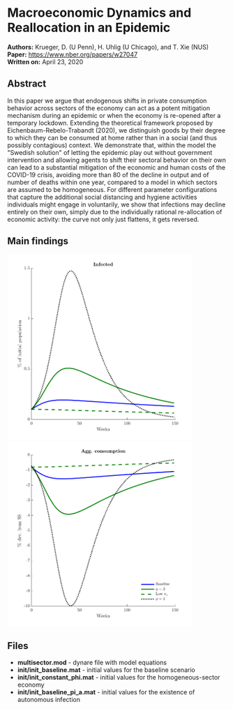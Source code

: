 # Macroeconomic Dynamics and Reallocation in an Epidemic
**Authors:** Krueger, D. (U Penn), H. Uhlig (U Chicago), and T. Xie (NUS)\
**Paper:** <https://www.nber.org/papers/w27047>\
**Written on:** April 23, 2020

## Abstract
In this paper we argue that endogenous shifts in private consumption behavior across sectors of the economy can act as a potent mitigation mechanism during an epidemic or when the economy is re-opened after a temporary lockdown. Extending the theoretical framework proposed by Eichenbaum-Rebelo-Trabandt (2020), we distinguish goods by their degree to which they can be consumed at home rather than in a social (and thus possibly contagious) context. We demonstrate that, within the model the "Swedish solution" of letting the epidemic play out without government intervention and allowing agents to shift their sectoral behavior on their own can lead to a substantial mitigation of the economic and human costs of the COVID-19 crisis, avoiding more than 80 of the decline in output and of number of deaths within one year, compared to a model in which sectors are assumed to be homogeneous.  For different parameter configurations that capture the additional social distancing and hygiene activities individuals might engage in voluntarily, we show that infections may decline entirely on their own, simply due to the individually rational re-allocation of economic activity: the curve not only just flattens, it gets reversed.

## Main findings
<img src="results/fig_I.png" width="425"/> <img src="results/fig_C.png" width="425"/>

## Files

- **multisector.mod** - dynare file with model equations
- **init/init_baseline.mat** - initial values for the baseline scenario
- **init/init_constant_phi.mat** - initial values for the homogeneous-sector economy
- **init/init_baseline_pi_a.mat** - initial values for the existence of autonomous infection